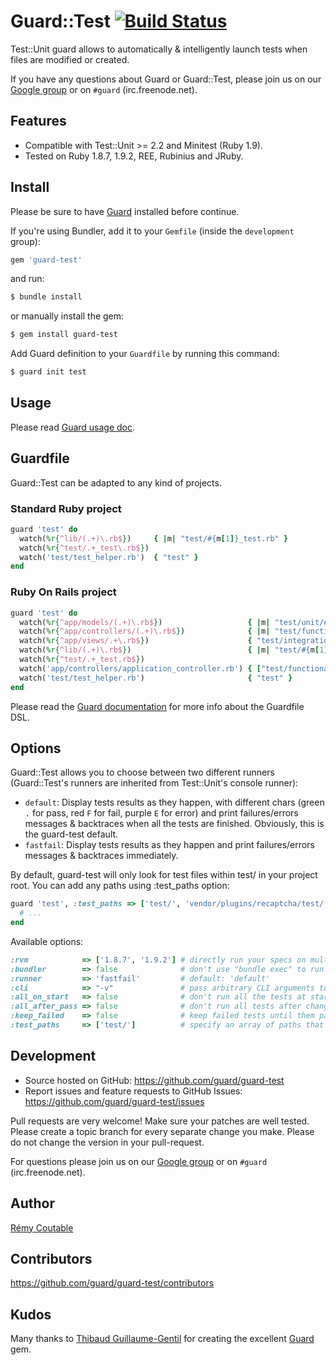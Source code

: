 # Guard::Test [![Build Status](http://travis-ci.org/guard/guard-test.png)](http://travis-ci.org/guard/guard-test)

Test::Unit guard allows to automatically & intelligently launch tests when files are modified or created.

If you have any questions about Guard or Guard::Test, please join us on our [Google group](http://groups.google.com/group/guard-dev) or on `#guard` (irc.freenode.net).

## Features

- Compatible with Test::Unit >= 2.2 and Minitest (Ruby 1.9).
- Tested on Ruby 1.8.7, 1.9.2, REE, Rubinius and JRuby.

## Install

Please be sure to have [Guard](https://github.com/guard/guard) installed before continue.

If you're using Bundler, add it to your `Gemfile` (inside the `development` group):

```ruby
gem 'guard-test'
```

and run:

```bash
$ bundle install
```

or manually install the gem:

```bash
$ gem install guard-test
```

Add Guard definition to your `Guardfile` by running this command:

```bash
$ guard init test
```

## Usage

Please read [Guard usage doc](https://github.com/guard/guard#readme).

## Guardfile

Guard::Test can be adapted to any kind of projects.

### Standard Ruby project

```ruby
guard 'test' do
  watch(%r{^lib/(.+)\.rb$})     { |m| "test/#{m[1]}_test.rb" }
  watch(%r{^test/.+_test\.rb$})
  watch('test/test_helper.rb')  { "test" }
end
```

### Ruby On Rails project

```ruby
guard 'test' do
  watch(%r{^app/models/(.+)\.rb$})                   { |m| "test/unit/#{m[1]}_test.rb" }
  watch(%r{^app/controllers/(.+)\.rb$})              { |m| "test/functional/#{m[1]}_test.rb" }
  watch(%r{^app/views/.+\.rb$})                      { "test/integration" }
  watch(%r{^lib/(.+)\.rb$})                          { |m| "test/#{m[1]}_test.rb" }
  watch(%r{^test/.+_test.rb$})
  watch('app/controllers/application_controller.rb') { ["test/functional", "test/integration"] }
  watch('test/test_helper.rb')                       { "test" }
end
```

Please read the [Guard documentation](https://github.com/guard/guard#readme) for more info about the Guardfile DSL.

## Options

Guard::Test allows you to choose between two different runners (Guard::Test's runners are inherited from Test::Unit's console runner):

- `default`: Display tests results as they happen, with different chars (green `.` for pass, red `F` for fail, purple `E` for error) 
             and print failures/errors messages & backtraces when all the tests are finished. Obviously, this is the guard-test default.
- `fastfail`: Display tests results as they happen and print failures/errors messages & backtraces immediately.

By default, guard-test will only look for test files within test/ in your project root. You can add any paths using :test_paths option:

```ruby
guard 'test', :test_paths => ['test/', 'vendor/plugins/recaptcha/test/', 'any/path/test/'] do
  # ...
end
```

Available options:

```ruby
:rvm            => ['1.8.7', '1.9.2'] # directly run your specs on multiple Rubies, default: nil
:bundler        => false              # don't use "bundle exec" to run the test command, default: true if a you have a Gemfile
:runner         => 'fastfail'         # default: 'default'
:cli            => "-v"               # pass arbitrary CLI arguments to the Ruby command that runs the tests, default: nil
:all_on_start   => false              # don't run all the tests at startup, default: true
:all_after_pass => false              # don't run all tests after changed tests pass, default: true
:keep_failed    => false              # keep failed tests until them pass, default: true
:test_paths     => ['test/']          # specify an array of paths that contain test files
```

## Development

- Source hosted on GitHub: https://github.com/guard/guard-test
- Report issues and feature requests to GitHub Issues: https://github.com/guard/guard-test/issues

Pull requests are very welcome! Make sure your patches are well tested. Please create a topic branch for every separate change you make. Please do not change the version in your pull-request.

For questions please join us on our [Google group](http://groups.google.com/group/guard-dev) or on `#guard` (irc.freenode.net).

## Author

[Rémy Coutable](https://github.com/rymai)

## Contributors

https://github.com/guard/guard-test/contributors

## Kudos

Many thanks to [Thibaud Guillaume-Gentil](https://github.com/thibaudgg) for creating the excellent [Guard](https://github.com/guard/guard) gem.

